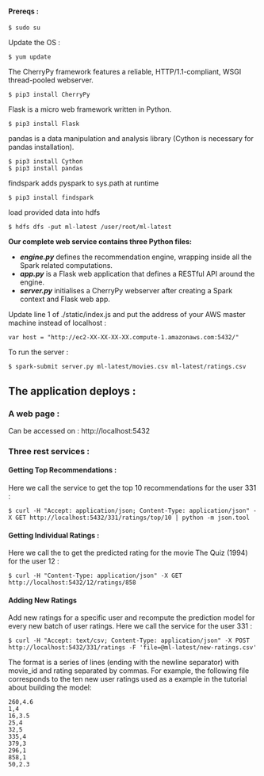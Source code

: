 
#### Prereqs :

```console
$ sudo su
```

Update the OS :
```console
$ yum update
```

The CherryPy framework features a reliable, HTTP/1.1-compliant, WSGI thread-pooled webserver.
```console
$ pip3 install CherryPy
```

Flask is a micro web framework written in Python.
```console
$ pip3 install Flask
```

pandas is a data manipulation and analysis library (Cython is necessary for pandas installation).
```console
$ pip3 install Cython
$ pip3 install pandas
```

findspark adds pyspark to sys.path at runtime
```console
$ pip3 install findspark
```

load provided data into hdfs 
```console
$ hdfs dfs -put ml-latest /user/root/ml-latest
```

**Our complete web service contains three Python files:**
* ***engine.py*** defines the recommendation engine, wrapping inside all the Spark related computations.
* ***app.py*** is a Flask web application that defines a RESTful API around the engine.
* ***server.py*** initialises a CherryPy webserver after creating a Spark context and Flask web app.

Update line 1 of ./static/index.js and put the address of your AWS master machine instead of localhost :
```
var host = "http://ec2-XX-XX-XX-XX.compute-1.amazonaws.com:5432/"
```

To run the server :
```console
$ spark-submit server.py ml-latest/movies.csv ml-latest/ratings.csv
```
## The application deploys :

### A web page :

Can be accessed on : http://localhost:5432

### Three rest services :

#### Getting Top Recommendations :

Here we call the service to get the top 10 recommendations for the user 331 :
```console
$ curl -H "Accept: application/json; Content-Type: application/json" -X GET http://localhost:5432/331/ratings/top/10 | python -m json.tool
```

#### Getting Individual Ratings :

Here we call the to get the predicted rating for the movie The Quiz (1994) for the user 12 :
```console
$ curl -H "Content-Type: application/json" -X GET http://localhost:5432/12/ratings/858
```

#### Adding New Ratings

Add new ratings for a specific user and recompute the prediction model for every new batch of user ratings.
Here we call the service for the user 331 :
```console
$ curl -H "Accept: text/csv; Content-Type: application/json" -X POST http://localhost:5432/331/ratings -F 'file=@ml-latest/new-ratings.csv'
```

The format is a series of lines (ending with the newline separator) with movie_id and rating separated by commas. For example, the following file corresponds to the ten new user ratings used as a example in the tutorial about building the model:
```csv
260,4.6  
1,4
16,3.5  
25,4  
32,5 
335,4
379,3
296,1
858,1
50,2.3
```
